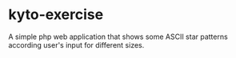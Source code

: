 # kyto-exercise
A simple php web application that shows some ASCII star patterns according user's input for different sizes.  
